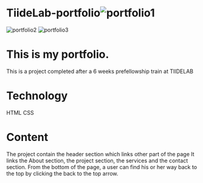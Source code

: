 # TiideLab-portfolio![portfolio1](https://user-images.githubusercontent.com/91549722/159284143-35e4f9ab-1aa1-45b5-ab68-34da629642a7.png)
![portfolio2](https://user-images.githubusercontent.com/91549722/159284327-5e07c2b9-97f2-4e8d-ad80-13a1f989ac95.png)
![portfolio3](https://user-images.githubusercontent.com/91549722/159284409-247dd7df-d42d-4ccf-b495-ebf84eee24de.png)
# This is my portfolio.
This is a project completed after a 6 weeks prefellowship train at TIIDELAB
# Technology 
HTML
CSS
# Content
The project contain the header section which links other part of the page
It links the About section, the project section, the services and the contact section.
From the bottom of the page, a user can find his or her way back to the top by clicking the back to the top arrow.
